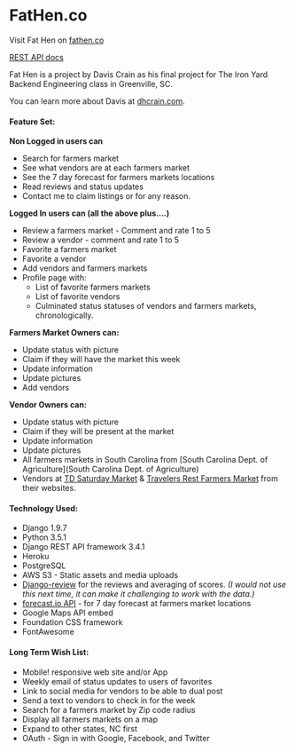 # FatHen.co
Visit Fat Hen on [fathen.co](http://www.fathen.co/)

[REST API docs](http://www.fathen.co/api/docs/)

Fat Hen is a project by Davis Crain as his final project for The Iron Yard Backend Engineering class in Greenville, SC.

You can learn more about Davis at [dhcrain.com](https://dhcrain.com/).

#### Feature Set:
__Non Logged in users can__
- Search for farmers market
- See what vendors are at each farmers market
- See the 7 day forecast for farmers markets locations
- Read reviews and status updates
- Contact me to claim listings or for any reason.

__Logged In users can (all the above plus….)__
- Review a farmers market - Comment and rate 1 to 5
- Review a vendor - comment and rate 1 to 5
- Favorite a farmers market
- Favorite a vendor
- Add vendors and farmers markets
- Profile page with:
    - List of favorite farmers markets
    - List of favorite vendors
    - Culminated status statuses of vendors and farmers markets, chronologically.

__Farmers Market Owners can:__
- Update status with picture
- Claim if they will have the market this week
- Update information
- Update pictures
- Add vendors

__Vendor Owners can:__
- Update status with picture
- Claim if they will be present at the market
- Update information
- Update pictures
- All farmers markets in South Carolina from [South Carolina Dept. of Agriculture](South Carolina Dept. of Agriculture)
- Vendors at [TD Saturday Market](http://www.saturdaymarketlive.com/) & [Travelers Rest Farmers Market](http://travelersrestfarmersmarket.com/) from their websites.


#### Technology Used:
- Django 1.9.7
- Python 3.5.1
- Django REST API framework 3.4.1
- Heroku
- PostgreSQL
- AWS S3 - Static assets and media uploads
- [Django-review](https://github.com/bitmazk/django-review) for the reviews and averaging of scores. _(I would not use this next time, it can make it challenging to work with the data.)_
- [forecast.io API](https://developer.forecast.io/) - for 7 day forecast at farmers market locations
- Google Maps API embed
- Foundation CSS framework
- FontAwesome

#### Long Term Wish List:
- Mobile! responsive web site and/or App
- Weekly email of status updates to users of favorites
- Link to social media for vendors to be able to dual post
- Send a text to vendors to check in for the week
- Search for a farmers market by Zip code radius
- Display all farmers markets on a map
- Expand to other states, NC first
- OAuth - Sign in with Google, Facebook, and Twitter
